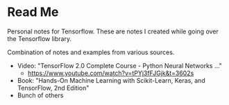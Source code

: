 # Read Me

Personal notes for Tensorflow.  These are notes I created while going over the Tensorflow library.

Combination of notes and examples from various sources.

- Video: "TensorFlow 2.0 Complete Course - Python Neural Networks ..."
  - <https://www.youtube.com/watch?v=tPYj3fFJGjk&t=3602s>
- Book: "Hands-On Machine Learning with Scikit-Learn, Keras, and TensorFlow, 2nd Edition"
- Bunch of others
